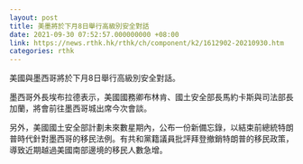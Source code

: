 ```yaml
---
layout: post
title: 美墨將於下月8日舉行高級別安全對話
date: 2021-09-30 07:52:57.000000000 +08:00
link: https://news.rthk.hk/rthk/ch/component/k2/1612902-20210930.htm
categories: rthk
---
```


美國與墨西哥將於下月8日舉行高級別安全對話。

墨西哥外長埃布拉德表示，美國國務卿布林肯、國土安全部長馬約卡斯與司法部長加蘭，將會前往墨西哥城出席今次會談。

另外，美國國土安全部計劃未來數星期內，公布一份新備忘錄，以結束前總統特朗普時代針對墨西哥的移民法例。有共和黨籍議員批評拜登撤銷特朗普的移民政策，導致近期越過美國南部邊境的移民人數急增。
